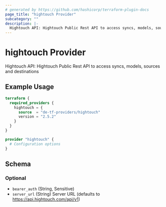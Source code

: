 ```yaml
---
# generated by https://github.com/hashicorp/terraform-plugin-docs
page_title: "hightouch Provider"
subcategory: ""
description: |-
  Hightouch API: Hightouch Public Rest API to access syncs, models, sources and destinations
---
```


# hightouch Provider

Hightouch API: Hightouch Public Rest API to access syncs, models, sources and destinations

## Example Usage

```terraform
terraform {
  required_providers {
    hightouch = {
      source  = "de-tf-providers/hightouch"
      version = "2.5.2"
    }
  }
}

provider "hightouch" {
  # Configuration options
}
```

<!-- schema generated by tfplugindocs -->
## Schema

### Optional

- `bearer_auth` (String, Sensitive)
- `server_url` (String) Server URL (defaults to https://api.hightouch.com/api/v1)
